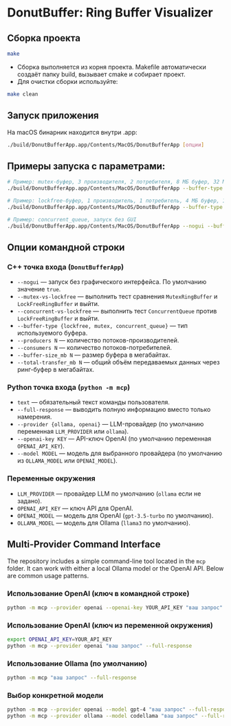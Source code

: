 # DonutBuffer: Ring Buffer Visualizer

## Сборка проекта

```sh
make
```
- Сборка выполняется из корня проекта. Makefile автоматически создаёт папку build, вызывает cmake и собирает проект.
- Для очистки сборки используйте:
```sh
make clean
```

## Запуск приложения

На macOS бинарник находится внутри .app:
```sh
./build/DonutBufferApp.app/Contents/MacOS/DonutBufferApp [опции]
```

## Примеры запуска с параметрами:
```sh
# Пример: mutex-буфер, 3 производителя, 2 потребителя, 8 МБ буфер, 32 МБ данных
./build/DonutBufferApp.app/Contents/MacOS/DonutBufferApp --buffer-type mutex --producers 3 --consumers 2 --buffer-size_mb 8 --total-transfer_mb 32

# Пример: lockfree-буфер, 1 производитель, 1 потребитель, 4 МБ буфер, 16 МБ данных
./build/DonutBufferApp.app/Contents/MacOS/DonutBufferApp --buffer-type lockfree --producers 1 --consumers 1 --buffer-size_mb 4 --total-transfer_mb 16

# Пример: concurrent_queue, запуск без GUI
./build/DonutBufferApp.app/Contents/MacOS/DonutBufferApp --nogui --buffer-type concurrent_queue --producers 2 --consumers 2 --buffer-size_mb 2 --total-transfer_mb 8
```
## Опции командной строки

### С++ точка входа (`DonutBufferApp`)
- `--nogui` &mdash; запуск без графического интерфейса. По умолчанию значение `true`.
- `--mutex-vs-lockfree` &mdash; выполнить тест сравнения `MutexRingBuffer` и `LockFreeRingBuffer` и выйти.
- `--concurrent-vs-lockfree` &mdash; выполнить тест `ConcurrentQueue` против `LockFreeRingBuffer` и выйти.
- `--buffer-type {lockfree, mutex, concurrent_queue}` &mdash; тип используемого буфера.
- `--producers N` &mdash; количество потоков-производителей.
- `--consumers N` &mdash; количество потоков-потребителей.
- `--buffer-size_mb N` &mdash; размер буфера в мегабайтах.
- `--total-transfer_mb N` &mdash; общий объём передаваемых данных через ринг-буфер в мегабайтах.

### Python точка входа (`python -m mcp`)
- `text` &mdash; обязательный текст команды пользователя.
- `--full-response` &mdash; выводить полную информацию вместо только намерения.
- `--provider {ollama, openai}` &mdash; LLM-провайдер (по умолчанию переменная `LLM_PROVIDER` или `ollama`).
- `--openai-key KEY` &mdash; API-ключ OpenAI (по умолчанию переменная `OPENAI_API_KEY`).
- `--model MODEL` &mdash; модель для выбранного провайдера (по умолчанию из `OLLAMA_MODEL` или `OPENAI_MODEL`).

### Переменные окружения
- `LLM_PROVIDER` &mdash; провайдер LLM по умолчанию (`ollama` если не задано).
- `OPENAI_API_KEY` &mdash; ключ API для OpenAI.
- `OPENAI_MODEL` &mdash; модель для OpenAI (`gpt-3.5-turbo` по умолчанию).
- `OLLAMA_MODEL` &mdash; модель для Ollama (`llama3` по умолчанию).


## Multi-Provider Command Interface

The repository includes a simple command-line tool located in the `mcp` folder.
It can work with either a local Ollama model or the OpenAI API. Below are common
usage patterns.

### Использование OpenAI (ключ в командной строке)
```bash
python -m mcp --provider openai --openai-key YOUR_API_KEY "ваш запрос" --full-response
```

### Использование OpenAI (ключ из переменной окружения)
```bash
export OPENAI_API_KEY=YOUR_API_KEY
python -m mcp --provider openai "ваш запрос" --full-response
```

### Использование Ollama (по умолчанию)
```bash
python -m mcp "ваш запрос" --full-response
```

### Выбор конкретной модели
```bash
python -m mcp --provider openai --model gpt-4 "ваш запрос" --full-response
python -m mcp --provider ollama --model codellama "ваш запрос" --full-response
```

